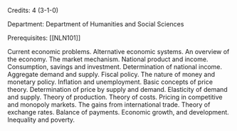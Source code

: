 Credits: 4 (3-1-0)

Department: Department of Humanities and Social Sciences

Prerequisites: [[NLN101]]

Current economic problems. Alternative economic systems. An overview of the economy. The market mechanism. National product and income. Consumption, savings and investment. Determination of national income. Aggregate demand and supply. Fiscal policy. The nature of money and monetary policy. Inflation and unemployment. Basic concepts of price theory. Determination of price by supply and demand. Elasticity of demand and supply. Theory of production. Theory of costs. Pricing in competitive and monopoly markets. The gains from international trade. Theory of exchange rates. Balance of payments. Economic growth, and development. Inequality and poverty.